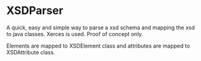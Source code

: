 # XSDParser

A quick, easy and simple way to parse a xsd schema and mapping the xsd to java 
classes. Xerces is used. Proof of concept only.

Elements are mapped to XSDElement class and attributes are mapped to 
XSDAttribute class.
